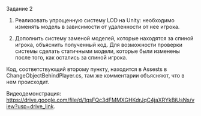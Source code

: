 Задание 2

1. Реализовать упрощенную систему LOD на Unity: необходимо изменять модель в зависимости от удаленности от нее игрока.

2. Дополнить систему заменой моделей, которые находятся за спиной игрока, объяснить полученный код. Для возможности проверки системы сделать статичными модели, которые были изменены после того, как остались за спиной игрока.

Код, соответствующий второму пункту, находится в Assests в ChangeObjectBehindPlayer.cs, там же комментарии объясняют, что в нем происходит.

Видеодемонстрация: https://drive.google.com/file/d/1qsFQc3dFMMXGHKdrJqC4jaXRYkBiUsNs/view?usp=drive_link.
